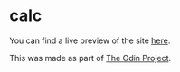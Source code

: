# calc

You can find a live preview of the site [here](https://charlie-daniels.github.io/calc/).

This was made as part of [The Odin Project](https://www.theodinproject.com/about).
